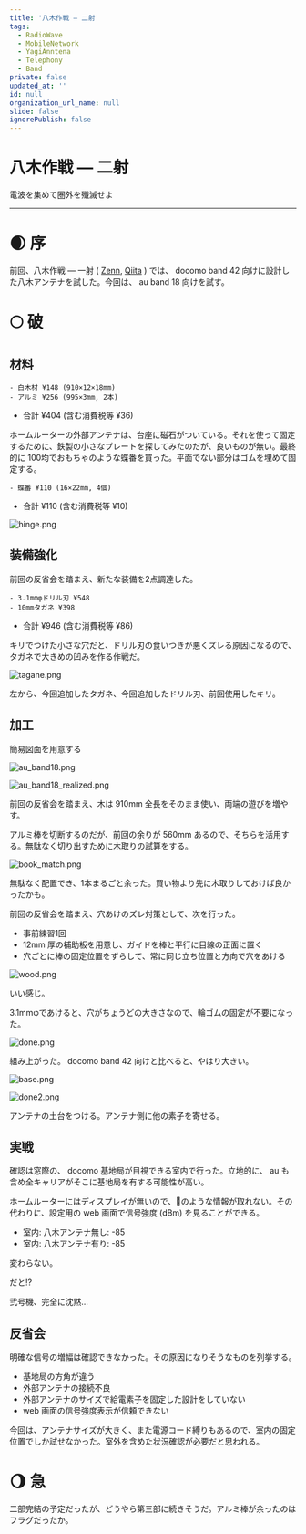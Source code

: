 ```yaml
---
title: '八木作戦 — 二射'
tags:
  - RadioWave
  - MobileNetwork
  - YagiAnntena
  - Telephony
  - Band
private: false
updated_at: ''
id: null
organization_url_name: null
slide: false
ignorePublish: false
---
```

# 八木作戦 — 二射

電波を集めて圏外を殲滅せよ

---

# 🌒️ 序

前回、八木作戦 — 一射 ( [Zenn](https://zenn.dev/nosaki/articles/70621_operation_yagi_docomo-27870), [Qiita](https://qiita.com/nyosaki/items/353fa12f7d1ba58121ef) ) では、 docomo band 42 向けに設計した八木アンテナを試した。今回は、 au band 18 向けを試す。

# 🌕️ 破

## 材料

    - 白木材 ¥148 (910×12×18mm)
    - アルミ ¥256 (995×3mm, 2本)
  - 合計 ¥404 (含む消費税等 ¥36)

ホームルーターの外部アンテナは、台座に磁石がついている。それを使って固定するために、鉄製の小さなプレートを探してみたのだが、良いものが無い。最終的に 100均でおもちゃのような蝶番を買った。平面でない部分はゴムを埋めて固定する。

    - 蝶番 ¥110 (16×22mm, 4個)
  - 合計 ¥110 (含む消費税等 ¥10)

![hinge.png](https://nyosak.github.io/article-base-doc/media/70628_operation_yagi_au_hinge.png)

## 装備強化

前回の反省会を踏まえ、新たな装備を2点調達した。

    - 3.1mmφドリル刃 ¥548
    - 10mmタガネ ¥398
  - 合計 ¥946 (含む消費税等 ¥86)

キリでつけた小さな穴だと、ドリル刃の食いつきが悪くズレる原因になるので、タガネで大きめの凹みを作る作戦だ。

![tagane.png](https://nyosak.github.io/article-base-doc/media/70628_operation_yagi_au_tagane.png)

左から、今回追加したタガネ、今回追加したドリル刃、前回使用したキリ。

## 加工

簡易図面を用意する

![au_band18.png](https://nyosak.github.io/article-base-doc/media/70628_operation_yagi_au_au_band18.png)

![au_band18_realized.png](https://nyosak.github.io/article-base-doc/media/70628_operation_yagi_au_au_band18_realized.png)

前回の反省会を踏まえ、木は 910mm 全長をそのまま使い、両端の遊びを増やす。

アルミ棒を切断するのだが、前回の余りが 560mm あるので、そちらを活用する。無駄なく切り出すために木取りの試算をする。

![book_match.png](https://nyosak.github.io/article-base-doc/media/70628_operation_yagi_au_book_match.png)

無駄なく配置でき、1本まるごと余った。買い物より先に木取りしておけば良かったかも。

前回の反省会を踏まえ、穴あけのズレ対策として、次を行った。

- 事前練習1回
- 12mm 厚の補助板を用意し、ガイドを棒と平行に目線の正面に置く
- 穴ごとに棒の固定位置をずらして、常に同じ立ち位置と方向で穴をあける

![wood.png](https://nyosak.github.io/article-base-doc/media/70628_operation_yagi_au_wood.png)

いい感じ。

3.1mmφであけると、穴がちょうどの大きさなので、輪ゴムの固定が不要になった。

![done.png](https://nyosak.github.io/article-base-doc/media/70628_operation_yagi_au_done.png)

組み上がった。 docomo band 42 向けと比べると、やはり大きい。

![base.png](https://nyosak.github.io/article-base-doc/media/70628_operation_yagi_au_base.png)

![done2.png](https://nyosak.github.io/article-base-doc/media/70628_operation_yagi_au_done2.png)

アンテナの土台をつける。アンテナ側に他の素子を寄せる。

## 実戦

確認は窓際の、 docomo 基地局が目視できる室内で行った。立地的に、 au も含め全キャリアがそこに基地局を有する可能性が高い。

ホームルーターにはディスプレイが無いので、📶のような情報が取れない。その代わりに、設定用の web 画面で信号強度 (dBm) を見ることができる。

- 室内: 八木アンテナ無し: -85
- 室内: 八木アンテナ有り: -85

変わらない。

だと⁉

弐号機、完全に沈黙…

## 反省会

明確な信号の増幅は確認できなかった。その原因になりそうなものを列挙する。

- 基地局の方角が違う
- 外部アンテナの接続不良
- 外部アンテナのサイズで給電素子を固定した設計をしていない
- web 画面の信号強度表示が信頼できない

今回は、アンテナサイズが大きく、また電源コード縛りもあるので、室内の固定位置でしか試せなかった。室外を含めた状況確認が必要だと思われる。

# 🌖️ 急

二部完結の予定だったが、どうやら第三部に続きそうだ。アルミ棒が余ったのはフラグだったか。

